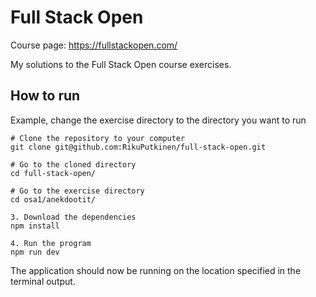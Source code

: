 # Full Stack Open

Course page: <https://fullstackopen.com/>

My solutions to the Full Stack Open course exercises.

## How to run
Example, change the exercise directory to the directory you want to run
```
# Clone the repository to your computer
git clone git@github.com:RikuPutkinen/full-stack-open.git

# Go to the cloned directory
cd full-stack-open/

# Go to the exercise directory
cd osa1/anekdootit/

3. Download the dependencies
npm install

4. Run the program
npm run dev
```

The application should now be running on the location specified in the terminal output.